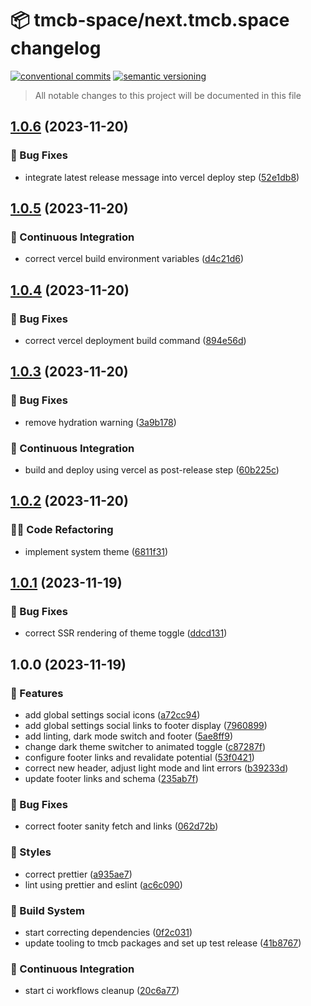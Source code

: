 # 📦 tmcb-space/next.tmcb.space changelog

[![conventional commits](https://img.shields.io/badge/conventional%20commits-1.0.0-yellow.svg)](https://conventionalcommits.org)
[![semantic versioning](https://img.shields.io/badge/semantic%20versioning-2.0.0-green.svg)](https://semver.org)

> All notable changes to this project will be documented in this file

## [1.0.6](https://github.com/TMCB-SPACE/next.tmcb.space/compare/v1.0.5...v1.0.6) (2023-11-20)


### 🐛 Bug Fixes

* integrate latest release message into vercel deploy step ([52e1db8](https://github.com/TMCB-SPACE/next.tmcb.space/commit/52e1db8a4bf386523364cc406462f6cf7b58e32f))

## [1.0.5](https://github.com/TMCB-SPACE/next.tmcb.space/compare/v1.0.4...v1.0.5) (2023-11-20)


### 🔁 Continuous Integration

* correct vercel build environment variables ([d4c21d6](https://github.com/TMCB-SPACE/next.tmcb.space/commit/d4c21d63e6ce73b4d586d2621d4b11da3f14bfec))

## [1.0.4](https://github.com/TMCB-SPACE/next.tmcb.space/compare/v1.0.3...v1.0.4) (2023-11-20)


### 🐛 Bug Fixes

* correct vercel deployment build command ([894e56d](https://github.com/TMCB-SPACE/next.tmcb.space/commit/894e56dc4b98bff8b78dcb01051cdcadbb2ed4b5))

## [1.0.3](https://github.com/TMCB-SPACE/next.tmcb.space/compare/v1.0.2...v1.0.3) (2023-11-20)


### 🐛 Bug Fixes

* remove hydration warning ([3a9b178](https://github.com/TMCB-SPACE/next.tmcb.space/commit/3a9b178031e13e73479d5673779bbbf27091e99d))


### 🔁 Continuous Integration

* build and deploy using vercel as post-release step ([60b225c](https://github.com/TMCB-SPACE/next.tmcb.space/commit/60b225c9fa855308d71fda406e5a23c498b32fb5))

## [1.0.2](https://github.com/TMCB-SPACE/next.tmcb.space/compare/v1.0.1...v1.0.2) (2023-11-20)


### 🧑‍💻 Code Refactoring

* implement system theme ([6811f31](https://github.com/TMCB-SPACE/next.tmcb.space/commit/6811f31dfafa71ba8b8e1bfb8d2f13a3368d7fca))

## [1.0.1](https://github.com/TMCB-SPACE/next.tmcb.space/compare/v1.0.0...v1.0.1) (2023-11-19)


### 🐛 Bug Fixes

* correct SSR rendering of theme toggle ([ddcd131](https://github.com/TMCB-SPACE/next.tmcb.space/commit/ddcd1310488cac92ae0103bc29652478fd32b2cd))

## 1.0.0 (2023-11-19)


### 🍕 Features

* add global settings social icons ([a72cc94](https://github.com/TMCB-SPACE/next.tmcb.space/commit/a72cc946b64d6ab827eab3253a803da108a0e5f2))
* add global settings social links to footer display ([7960899](https://github.com/TMCB-SPACE/next.tmcb.space/commit/796089917b0165870a95cae9c1e9aba1c69f6914))
* add linting, dark mode switch and footer ([5ae8ff9](https://github.com/TMCB-SPACE/next.tmcb.space/commit/5ae8ff9661ea5aa3b5dff7853120a53361e50bbe))
* change dark theme switcher to animated toggle ([c87287f](https://github.com/TMCB-SPACE/next.tmcb.space/commit/c87287f990c59031b23a6d62a5f8e24d1595ac8d))
* configure footer links and revalidate potential ([53f0421](https://github.com/TMCB-SPACE/next.tmcb.space/commit/53f04217530ce9dc013841468024c3ad6599feaf))
* correct new header, adjust light mode and lint errors ([b39233d](https://github.com/TMCB-SPACE/next.tmcb.space/commit/b39233d14a11865d3e00a78f31f52a943c1a8c30))
* update footer links and schema ([235ab7f](https://github.com/TMCB-SPACE/next.tmcb.space/commit/235ab7f7b1a9e5eb2fac6cb68faceeb72f678a82))


### 🐛 Bug Fixes

* correct footer sanity fetch and links ([062d72b](https://github.com/TMCB-SPACE/next.tmcb.space/commit/062d72b70fffaf322fe54354f931d04bcd58bd49))


### 🎨 Styles

* correct prettier ([a935ae7](https://github.com/TMCB-SPACE/next.tmcb.space/commit/a935ae703ab865ee476ac84558fe5c33dd7d93c0))
* lint using prettier and eslint ([ac6c090](https://github.com/TMCB-SPACE/next.tmcb.space/commit/ac6c090a05c350d3cf1fbdd2043637bb1d51b0e3))


### 🤖 Build System

* start correcting dependencies ([0f2c031](https://github.com/TMCB-SPACE/next.tmcb.space/commit/0f2c031a7e48813bab5d0aab8ee228f7c39ada7c))
* update tooling to tmcb packages and set up test release ([41b8767](https://github.com/TMCB-SPACE/next.tmcb.space/commit/41b8767f6d850a74f90c554c12a283b0d19c0389))


### 🔁 Continuous Integration

* start ci workflows cleanup ([20c6a77](https://github.com/TMCB-SPACE/next.tmcb.space/commit/20c6a77f9b0fdf0796dd914fe9e4edfb0145ad05))
